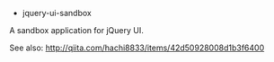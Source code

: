 * jquery-ui-sandbox

A sandbox application for jQuery UI.

See also: http://qiita.com/hachi8833/items/42d50928008d1b3f6400
